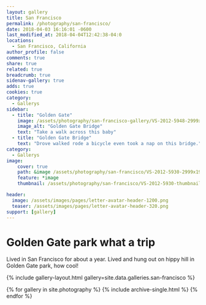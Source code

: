 ```yaml
---
layout: gallery
title: San Francisco
permalink: /photography/san-francisco/
date: 2018-04-03 16:16:01 -0600
last_modified_at: 2018-04-04T12:42:38-04:0
locations:
  - San Francisco, California
author_profile: false
comments: true
share: true
related: true
breadcrumb: true
sidenav-gallery: true
adds: true
cookies: true
category:
  - Gallerys
sidebar:
  - title: "Golden Gate"
    image: /assets/photography/san-francisco-gallery/VS-2012-5948-2999x1999.jpg
    image_alt: "Golden Gate Bridge"
    text: "Take a walk across this baby"
  - title: "Golden Gate Bridge"
    text: "Drove walked rode a bicycle even took a nap on this bridge."
category:
  - Gallerys
image:
    cover: true
    path: &image /assets/photography/san-francisco/VS-2012-5930-2999x1999.jpg
    feature: *image
    thumbnail: /assets/photography/san-francisco/VS-2012-5930-thumbnail.jpg

header:
  image: /assets/images/pages/letter-avatar-header-1200.png
  teaser: /assets/images/pages/letter-avatar-header-320.png
support: [gallery]
---
```

# Golden Gate park what a trip

Lived in San Francisco for about a year. Lived and hung out on hippy hill in Golden Gate park, how cool!

{% include gallery-layout.html gallery=site.data.galleries.san-francisco %}

{% for gallery in site.photography %}
  {% include archive-single.html %}
{% endfor %}
